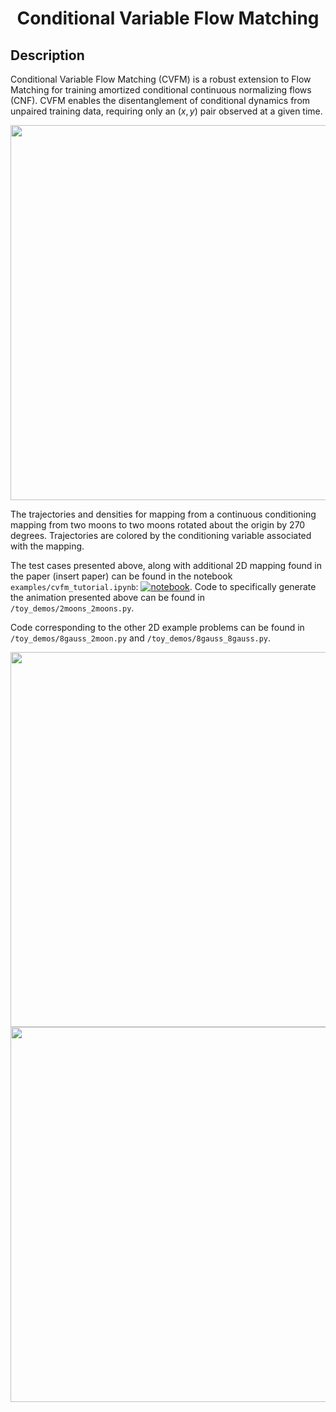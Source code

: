 <div align="center">

# Conditional Variable Flow Matching


</div>

## Description

Conditional Variable Flow Matching (CVFM) is a robust extension to Flow Matching for training amortized conditional continuous normalizing flows (CNF). CVFM enables the disentanglement of conditional dynamics from unpaired training data, requiring only an $(x,y)$ pair observed at a given time. 

<p align="center">
<img src="imgs/2-moons_to_2-moons.gif" width="600"/>
</p>

The trajectories and densities for mapping from a continuous conditioning mapping from two moons to two moons rotated about the origin by 270 degrees. Trajectories are colored by the conditioning variable associated with the mapping.

The test cases presented above, along with additional 2D mapping found in the paper (insert paper) can be found in the notebook `examples/cvfm_tutorial.ipynb`: [![notebook](https://img.shields.io/static/v1?label=Run%20in&message=Google%20Colab&color=orange&logo=Google%20Cloud)](https://colab.research.google.com/github/agenerale/conditional-variable-flow-matching/blob/main/examples/cvfm_tutorial.ipynb). Code to specifically generate the animation presented above can be found in `/toy_demos/2moons_2moons.py`. 

Code corresponding to the other 2D example problems can be found in `/toy_demos/8gauss_2moon.py` and `/toy_demos/8gauss_8gauss.py`.

<p align="center">
<img src="imgs/8gauss_to_8gauss.gif" width="600"/>
<img src="imgs/8gauss_to_2moons.gif" width="600"/>
</p>


